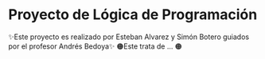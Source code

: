 # Proyecto de Lógica de Programación
✨Este proyecto es realizado por Esteban Alvarez y Simón Botero guiados por el profesor Andrés Bedoya✨
🟠Este trata de ... 🟠

